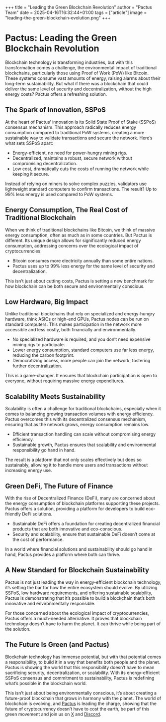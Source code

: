+++
title = "Leading the Green Blockchain Revolution"
author = "Pactus Team"
date = 2025-04-16T16:32:44+01:00
tags = ["article"]
image = "leading-the-green-blockchain-evolution.png"
+++

# Pactus: Leading the Green Blockchain Revolution

Blockchain technology is transforming industries, but with this transformation comes a challenge,
the environmental impact of traditional blockchains, particularly those using Proof of Work (PoW)
like Bitcoin. These systems consume vast amounts of energy, raising alarms about their long-term
sustainability. But what if there was a blockchain that could deliver the same level of security
and decentralization, without the high energy costs? Pactus offers a refreshing solution.

## The Spark of Innovation, SSPoS

At the heart of Pactus’ innovation is its Solid State Proof of Stake (SSPoS) consensus mechanism.
This approach radically reduces energy consumption compared to traditional PoW systems, creating
a more sustainable way to validate transactions and secure the network. Here’s what sets SSPoS apart:

- Energy-efficient, no need for power-hungry mining rigs.
- Decentralized, maintains a robust, secure network without compromising decentralization.
- Low cost, dramatically cuts the costs of running the network while keeping it secure.

Instead of relying on miners to solve complex puzzles, validators use lightweight standard
computers to confirm transactions. The result? Up to 99% less energy is used compared to PoW systems.

## Energy Consumption, The Real Cost of Traditional Blockchain

When we think of traditional blockchains like Bitcoin, we think of massive energy consumption,
often as much as in some countries. But Pactus is different. Its unique design allows for
significantly reduced energy consumption, addressing concerns over the ecological impact
of cryptocurrencies.

- Bitcoin consumes more electricity annually than some entire nations.
- Pactus uses up to 99% less energy for the same level of security and decentralization.

This isn’t just about cutting costs, Pactus is setting a new benchmark for how blockchain
can be both secure and environmentally conscious.

## Low Hardware, Big Impact

Unlike traditional blockchains that rely on specialized and energy-hungry hardware, think ASICs
or high-end GPUs, Pactus nodes can be run on standard computers. This makes participation in
the network more accessible and less costly, both financially and environmentally.

- No specialized hardware is required, and you don’t need expensive mining rigs to participate.
- Lower energy consumption, standard computers use far less energy, reducing the carbon footprint.
- Democratizing access, more people can join the network, fostering further decentralization.

This is a game-changer. It ensures that blockchain participation is open to everyone, without
requiring massive energy expenditures.

## Scalability Meets Sustainability

Scalability is often a challenge for traditional blockchains, especially when it comes to
balancing growing transaction volumes with energy efficiency. Pactus overcomes this with its
decentralized consensus mechanism, ensuring that as the network grows, energy consumption
remains low.

- Efficient transaction handling can scale without compromising energy efficiency.
- Sustainable growth, Pactus ensures that scalability and environmental responsibility go hand in hand.

The result is a platform that not only scales effectively but does so sustainably, allowing
it to handle more users and transactions without increasing energy use.

## Green DeFi, The Future of Finance

With the rise of Decentralized Finance (DeFi), many are concerned about the energy
consumption of blockchain platforms supporting these projects. Pactus offers a solution,
providing a platform for developers to build eco-friendly DeFi solutions.

- Sustainable DeFi offers a foundation for creating decentralized financial products that are both innovative and eco-conscious.
- Security and scalability, ensure that sustainable DeFi doesn’t come at the cost of performance.

In a world where financial solutions and sustainability should go hand in hand, Pactus provides
a platform where both can thrive.

## A New Standard for Blockchain Sustainability

Pactus is not just leading the way in energy-efficient blockchain technology, it’s setting the
bar for how the entire ecosystem should evolve. By utilizing SSPoS, low hardware requirements,
and offering sustainable scalability, Pactus is demonstrating that it’s possible to build a
blockchain that’s both innovative and environmentally responsible.

For those concerned about the ecological impact of cryptocurrencies, Pactus offers a much-needed
alternative. It proves that blockchain technology doesn’t have to harm the planet. It can thrive
while being part of the solution.

## The Future Is Green (and Pactus)

Blockchain technology has immense potential, but with that potential comes a responsibility,
to build it in a way that benefits both people and the planet. Pactus is showing the world
that this responsibility doesn’t have to mean sacrificing security, decentralization, or
scalability. With its energy-efficient SSPoS consensus and commitment to sustainability,
Pactus is redefining what’s possible in the blockchain world.

This isn’t just about being environmentally conscious, it’s about creating a future-proof
blockchain that grows in harmony with the planet. The world of blockchain is evolving, and
[Pactus](https://pactus.org/) is leading the charge, showing that the future of cryptocurrency
doesn’t have to cost the earth, be part of this green movement and join us on
[X](https://x.com/pactuschain/) and [Discord](https://discord.com/invite/pactus).
